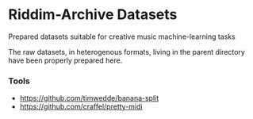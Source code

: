 # Riddim-Archive Datasets
Prepared datasets suitable for creative music machine-learning tasks

The raw datasets, in heterogenous formats, living in the parent directory have been properly prepared here.

### Tools

 * https://github.com/timwedde/banana-split
 * https://github.com/craffel/pretty-midi
 